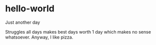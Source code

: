 # hello-world
Just another day

Struggles all days makes best days worth 1 day which makes no sense whatsoever.
Anyway, I like pizza.

